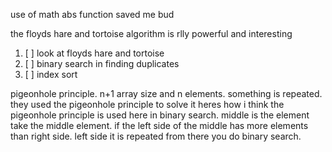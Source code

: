 use of math abs function saved me bud

the floyds hare and tortoise algorithm is rlly powerful and interesting
1. [ ] look at floyds hare and tortoise
2. [ ] binary search in finding duplicates
3. [ ] index sort

pigeonhole principle. n+1 array size and n elements. something is repeated.
they used the pigeonhole principle to solve it 
heres how i think the pigeonhole principle is used here in binary search. middle is the element
take the middle element. if the left side of the middle has more elements than right side. left side it is repeated
from there you do binary search. 